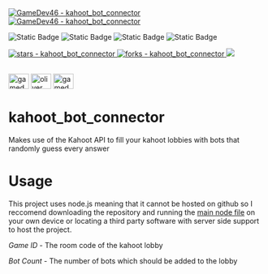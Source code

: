 <a href="https://github.com/GameDev46" title="Go to GitHub repo">
    <img src="https://img.shields.io/static/v1?label=GameDev46&message=|&color=Green&logo=github&style=for-the-badge&labelColor=1f1f22" alt="GameDev46 - kahoot_bot_connector">
    <img src="https://img.shields.io/badge/Version-0.0.5-green?style=for-the-badge&labelColor=1f1f22&color=Green" alt="GameDev46 - kahoot_bot_connector">
</a>


![Static Badge](https://img.shields.io/badge/--1f1f22?style=for-the-badge&logo=HTML5)
![Static Badge](https://img.shields.io/badge/--1f1f22?style=for-the-badge&logo=CSS3&logoColor=6060ef)
![Static Badge](https://img.shields.io/badge/--1f1f22?style=for-the-badge&logo=JavaScript)
![Static Badge](https://img.shields.io/badge/--1f1f22?style=for-the-badge&logo=node.js)
    
<a href="https://github.com/GameDev46/kahoot_bot_connector/stargazers">
    <img src="https://img.shields.io/github/stars/GameDev46/kahoot_bot_connector?style=for-the-badge&labelColor=1f1f22" alt="stars - kahoot_bot_connector">
</a>
<a href="https://github.com/GameDev46/kahoot_bot_connector/forks">
    <img src="https://img.shields.io/github/forks/GameDev46/kahoot_bot_connector?style=for-the-badge&labelColor=1f1f22" alt="forks - kahoot_bot_connector">
</a>
<a href="https://github.com/GameDev46/kahoot_bot_connector/issues">
    <img src="https://img.shields.io/github/issues/GameDev46/kahoot_bot_connector?style=for-the-badge&labelColor=1f1f22&color=blue"/>
 </a>

<br>
<br>

<p align="left">
<a href="https://twitter.com/gamedev46" target="blank"><img align="center" src="https://raw.githubusercontent.com/rahuldkjain/github-profile-readme-generator/master/src/images/icons/Social/twitter.svg" alt="gamedev46" height="30" width="40" /></a>
<a href="https://instagram.com/oliver_pearce47" target="blank"><img align="center" src="https://raw.githubusercontent.com/rahuldkjain/github-profile-readme-generator/master/src/images/icons/Social/instagram.svg" alt="oliver_pearce47" height="30" width="40" /></a>
<a href="https://www.youtube.com/c/gamedev46" target="blank"><img align="center" src="https://raw.githubusercontent.com/rahuldkjain/github-profile-readme-generator/master/src/images/icons/Social/youtube.svg" alt="gamedev46" height="30" width="40" /></a>
</p>

# kahoot_bot_connector

Makes use of the Kahoot API to fill your kahoot lobbies with bots that randomly guess every answer

# Usage

This project uses node.js meaning that it cannot be hosted on github so I reccomend downloading the repository and running the [main node file](/index.js) on your own device or locating a third party software with server side support to host the project.

*Game ID* - The room code of the kahoot lobby

*Bot Count* - The number of bots which should be added to the lobby
